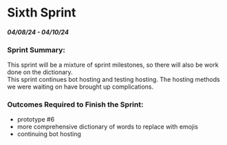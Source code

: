 # Sixth Sprint
#### ***04/08/24 - 04/10/24***

### Sprint Summary:
This sprint will be a mixture of sprint milestones, so there will also be work done on the dictionary. <br>
This sprint continues bot hosting and testing hosting. The hosting methods we were waiting on have brought up complications. 

### Outcomes Required to Finish the Sprint:
  - prototype #6
  - more comprehensive dictionary of words to replace with emojis
  - continuing bot hosting
